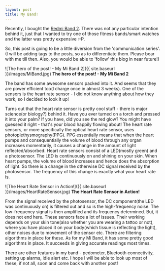 ```yaml
---
layout: post
title: My Band!
---
```


Recently, I bought the [Redmi Band 2](http://www.mi.com/in/miband2/). There was not any particular intention behind it, just that I wanted to try one of those fitness bands/smart watches and the latter was pretty expensive :-P.

So, this post is going to be a little diversion from the 'communication series'.
(I will be adding tags to the posts, so as to differentiate them. Please bear with me till then. Also, you would be able to 'follow' this blog in near future!)

![The hero of the post! - My Mi Band 2]({{ site.baseurl }}/images/MiBand.jpg)
**The hero of the post! - My Mi Band 2**

The band has some awesome sensors packed into it. And seems that they are power efficient too(I charge once in almost 3 weeks). One of the sensors is the heart rate sensor - I did not know anything about how they work, so I decided to look it up!

Turns out that the heart rate sensor is pretty cool stuff - there is major science(or biology?) behind it. Have you ever turned on a torch and pressed it into your palm? If you have, did you see the red glow? You might have guessed it right - that's your blood happily flowing about! The heart rate sensors, or more specifically the optical heart rate sensor, uses photoplethysmography(PPG). 
PPG essentially means that when the heart pumps and consequentially the volume of blood through any organ increases momentarily, it causes a change in the amount of light reflected/absorbed. Heart rate sensors consist of a LED(mostly green) and a photosensor. The LED is continuously on and shining on your skin. When heart pumps, the volume of blood increases and hence does the absorption of light. So there is a change in the otherwise DC signal received by the photosensor. The frequency of this change is exactly what your heart rate is.

![The Heart Rate Sensor in Action!]({{ site.baseurl }}/images/HeartRateSensor.jpg)
**The Heart Rate Sensor in Action!**

From the signal received by the photosensor, the DC component(the LED was continuously on) is filtered out and so is the high-frequency noise. The low-frequency signal is then amplified and its frequency determined.
But, it does not end here. These sensors face a lot of issues. Their working depends on your skin tone(also whether you are wearing a tattoo or not), where you have placed it on your body(which tissue is reflecting the light), other noises due to movement of the sensor etc. There are filtering algorithms in place for these. As for my Mi Band, it has some pretty good algorithms in place. It succeeds in giving accurate readings most times.

There are other features in my band - pedometer, Bluetooth connectivity, setting up alarms, idle alert etc. I hope I will be able to look up most of these, if not all, soon and come back with another post!
